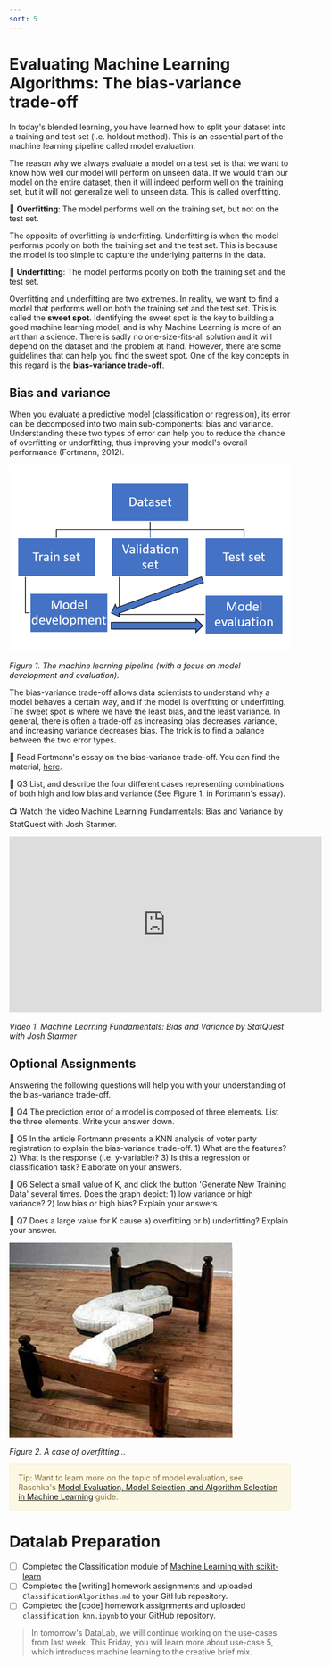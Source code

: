 ```yaml
---
sort: 5
---
```


# Evaluating Machine Learning Algorithms: The bias-variance trade-off

In today's blended learning, you have learned how to split your dataset into a training and test set (i.e. holdout method). This is an essential part of the machine learning pipeline called model evaluation.

The reason why we always evaluate a model on a test set is that we want to know how well our model will perform on unseen data. If we would train our model on the entire dataset, then it will indeed perform well on the training set, but it will not generalize well to unseen data. This is called overfitting.

:bell: **Overfitting**: The model performs well on the training set, but not on the test set.

The opposite of overfitting is underfitting. Underfitting is when the model performs poorly on both the training set and the test set. This is because the model is too simple to capture the underlying patterns in the data.

:bell: **Underfitting**: The model performs poorly on both the training set and the test set.

Overfitting and underfitting are two extremes. In reality, we want to find a model that performs well on both the training set and the test set. This is called the **sweet spot**. Identifying the sweet spot is the key to building a good machine learning model, and is why Machine Learning is more of an art than a science. There is sadly no one-size-fits-all solution and it will depend on the dataset and the problem at hand. However, there are some guidelines that can help you find the sweet spot. One of the key concepts in this regard is the **bias-variance trade-off**.

## Bias and variance

When you evaluate a predictive model (classification or regression), its error can be decomposed into two main sub-components: bias and variance. Understanding these two types of error can help you to reduce the chance of overfitting or underfitting, thus improving your model's overall performance (Fortmann, 2012).

<img src="./images/model_diagram.png" alt="Model development & evaluation" width="600"/>

*Figure 1. The machine learning pipeline (with a focus on model development and evaluation).*

The bias-variance trade-off allows data scientists to understand why a model behaves a certain way, and if the model is overfitting or underfitting. The sweet spot is where we have the least bias, and the least variance. In general, there is often a trade-off as increasing bias decreases variance, and increasing variance decreases bias. The trick is to find a balance between the two error types.

:orange_book: Read Fortmann's essay on the bias-variance trade-off. You can find the material, [here](http://scott.fortmann-roe.com/docs/BiasVariance.html).

:pencil: Q3 List, and describe the four different cases representing combinations of both high and low bias and variance (See Figure 1. in Fortmann's essay).

:tv: Watch the video Machine Learning Fundamentals: Bias and Variance by StatQuest with Josh Starmer.

<iframe width="560" height="315" src="https://www.youtube.com/embed/EuBBz3bI-aA" title="YouTube video player" frameborder="0" allow="accelerometer; autoplay; clipboard-write; encrypted-media; gyroscope; picture-in-picture" allowfullscreen></iframe>

*Video 1. Machine Learning Fundamentals: Bias and Variance by StatQuest with Josh Starmer*

## Optional Assignments

 Answering the following questions will help you with your understanding of the bias-variance trade-off.

:pencil: Q4 The prediction error of a model is composed of three elements. List the three elements. Write your answer down.

:pencil: Q5 In the article Fortmann presents a KNN analysis of voter party registration to explain the bias-variance trade-off. 1) What are the features? 2) What is the response (i.e. y-variable)? 3) Is this a regression or classification task? Elaborate on your answers.

:pencil: Q6 Select a small value of K, and click the button 'Generate New Training Data' several times. Does the graph depict: 1) low variance or high variance? 2) low bias or high bias? Explain your answers.

:pencil: Q7 Does a large value for K cause a) overfitting or b) underfitting? Explain your answer.

<img src="./images/overfitting.jpeg" alt="low bias & low variance" width="400">

*Figure 2. A case of overfitting...*

<div style="padding: 15px; border: 1px solid transparent; border-color: transparent; margin-bottom: 20px; border-radius: 4px; color: #8a6d3b;; background-color: #fcf8e3; border-color: #faebcc;">
Tip: Want to learn more on the topic of model evaluation, see Raschka's <a href="https://arxiv.org/pdf/1811.12808.pdf">Model Evaluation, Model Selection, and Algorithm
Selection in Machine Learning</a> guide.
 </div>


# Datalab Preparation

- [ ] Completed the Classification module of [Machine Learning with scikit-learn](https://app.datacamp.com/learn/courses/machine-learning-with-scikit-learn)
- [ ] Completed the [writing] homework assignments and uploaded ```ClassificationAlgorithms.md``` to your GitHub repository.
- [ ] Completed the [code] homework assignments and uploaded `classification_knn.ipynb` to your GitHub repository.

> In tomorrow's DataLab, we will continue working on the use-cases from last week. This Friday, you will learn more about use-case 5, which introduces machine learning to the creative brief mix.

